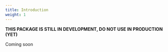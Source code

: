 ```yaml
---
title: Introduction
weight: 1
---
```


**THIS PACKAGE IS STILL IN DEVELOPMENT, DO NOT USE IN PRODUCTION (YET)**

Coming soon
